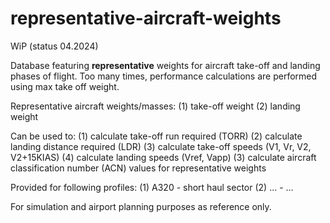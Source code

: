 # representative-aircraft-weights

WiP (status 04.2024)

Database featuring **representative** weights for aircraft take-off and landing phases of flight.
Too many times, performance calculations are performed using max take off weight. 


Representative aircraft weights/masses:
(1) take-off weight (2) landing weight

Can be used to:
(1) calculate take-off run required (TORR) (2) calculate landing distance required (LDR)
(3) calculate take-off speeds (V1, Vr, V2, V2+15KIAS) (4) calculate landing speeds (Vref, Vapp)
(3) calculate aircraft classification number (ACN) values for representative weights

Provided for following profiles:
(1) A320 - short haul sector
(2) ... - ...

For simulation and airport planning purposes as reference only.
